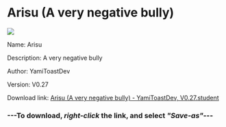 # Arisu (A very negative bully)

<img src = "https://raw.githubusercontent.com/Arbiter1223/Koukou-Gurashi-Custom-Students/master/Students/Files/Arisu%20(A%20very%20negative%20bully).png">

Name: Arisu

Description: A very negative bully

Author: YamiToastDev

Version: V0.27

Download link: <a href="https://raw.githubusercontent.com/Arbiter1223/Koukou-Gurashi-Custom-Students/master/Students/Files/Arisu%20(A%20very%20negative%20bully)%20-%20YamiToastDev%2C%20V0.27.student">Arisu (A very negative bully) - YamiToastDev, V0.27.student</a>

### ---**To download, _right-click_ the link, and select _"Save-as"_**---

